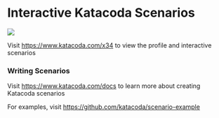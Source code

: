 # Interactive Katacoda Scenarios

[![](http://shields.katacoda.com/katacoda/x34/count.svg)](https://www.katacoda.com/x34 "Get your profile on Katacoda.com")

Visit https://www.katacoda.com/x34 to view the profile and interactive scenarios

### Writing Scenarios
Visit https://www.katacoda.com/docs to learn more about creating Katacoda scenarios

For examples, visit https://github.com/katacoda/scenario-example
